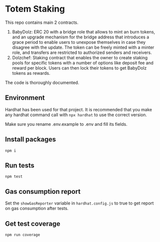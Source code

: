 # Totem Staking

This repo contains main 2 contracts.

1. BabyDolz: ERC 20 with a bridge role that allows to mint an burn tokens, and an upgrade mechanism for the bridge address that introduces a grace period to enable users to unexpose themselves in case they disagree with the update. The token can be freely minted with a minter role, and transfers are restricted to authorized senders and receivers.
2. Dolzchef: Staking contract that enables the owner to create staking pools for specific tokens with a number of options like deposit fee and reward per block. Users can then lock their tokens to get BabyDolz tokens as rewards.

The code is thoroughly documented.

## Environment

Hardhat has been used for that project. It is recommended that you make any hardhat command call with `npx hardhat` to use the correct version.

Make sure you rename .env.example to .env and fill its fields.

## Install packages

```
npm i
```

## Run tests

```
npm test
```

## Gas consumption report

Set the `showGasReporter` variable in `hardhat.config.js` to true to get report on gas consumption after tests.

## Get test coverage

```
npm run coverage
```
